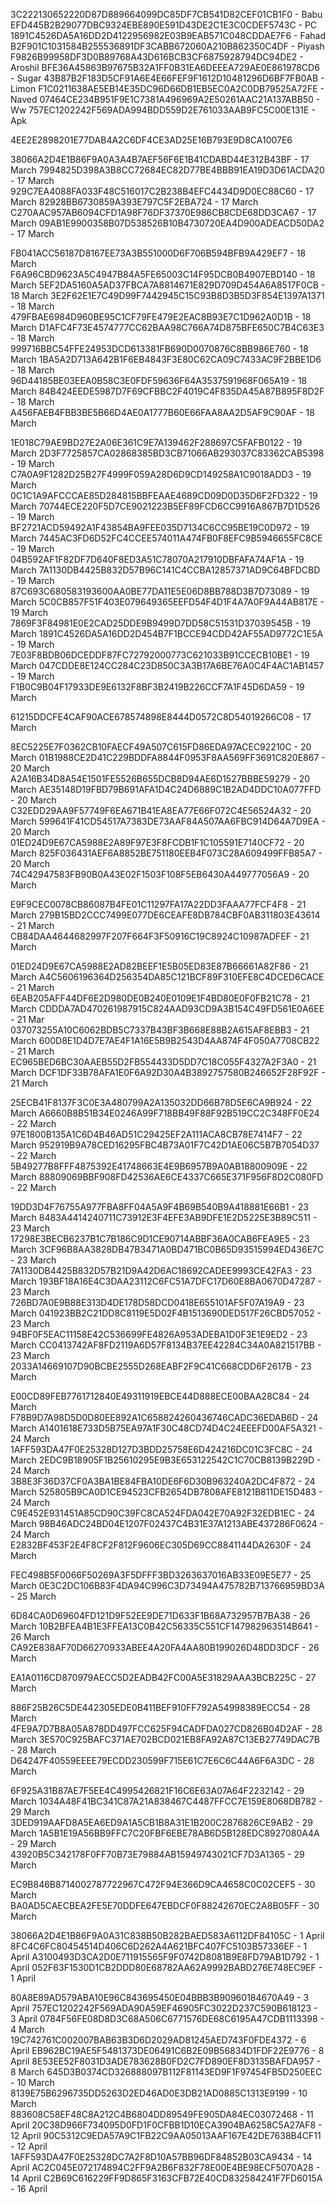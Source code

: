 3C222130652220D87D889664099DC85DF7CB541D82CEF01CB1F0 - Babu
EFD445B2B29077DBC9324EBE890E591D43DE2C1E3C0CDEF5743C - PC
1891C4526DA5A16DD2D4122956982E03B9EAB571C048CDDAE7F6 - Fahad
B2F901C1031584B255536891DF3CABB672060A210B862350C4DF - Piyash
F9826B99958DF3D0B89768A43D616BCB3CF6875928794DC94DE2 - Aroshil
BFE36A45863B97675B32A1FF0B31EA6DEEEA729AE0E861978CD6 - Sugar
43B87B2F183D5CF91A6E4E66FEF9F1612D10481296D6BF7FB0AB  - Limon
F1C0211638AE5EB14E35DC96D66DB1EB5EC0A2C0DB79525A72FE - Naved
07464CE234B951F9E1C7381A496969A2E50261AAC21A137ABB50 - Ww
757EC1202242F569ADA994BDD559D2E761033AAB9FC5C00E131E - Apk


4EE2E2898201E77DAB4A2C6DF4CE3AD25E16B793E9D8CA1007E6 


38066A2D4E1B86F9A0A3A4B7AEF56F6E1B41CDABD44E312B43BF - 17 March
7994825D398A3B8CC72684EC82D77BE4BBB91EA19D3D61ACDA20 - 17 March
929C7EA4088FA033F48C516017C2B238B4EFC4434D9D0EC88C60 - 17 March
82928BB6730859A393E797C5F2EBA724 - 17 March
C270AAC957AB6094CFD1A98F76DF37370E986CB8CDE68DD3CA67 - 17 March
09AB1E9900358B07D538526B10B4730720EA4D900ADEACD50DA2 - 17 March

FB041ACC56187D8167EE73A3B551000D6F706B594BFB9A429EF7 - 18 March
F6A96CBD9623A5C4947B84A5FE65003C14F95DCB0B4907EBD140 - 18 March
5EF2DA5160A5AD37FBCA7A8814671E829D709D454A6A8517F0CB - 18 March
3E2F62E1E7C49D99F7442945C15C93B8D3B5D3F854E1397A1371 - 18 March
479FBAE6984D960BE95C1CF79FE479E2EAC8B93E7C1D962A0D1B - 18 March
D1AFC4F73E4574777CC62BAA98C766A74D875BFE650C7B4C63E3 - 18 March
999716BBC54FFE24953DCD613381FB690D0070876C8BB986E760 - 18 March
1BA5A2D713A642B1F6EB4843F3E80C62CA09C7433AC9F2BBE1D6 - 18 March
96D44185BE03EEA0B58C3E0FDF59636F64A3537591968F065A19 - 18 March
84B424EEDE5987D7F69CFBBC2F4019C4F835DA45A87B895F8D2F - 18 March
A456FAEB4FBB3BE5B66D4AE0A1777B60E66FAA8AA2D5AF9C90AF - 18 March

1E018C79AE9BD27E2A06E361C9E7A139462F288697C5FAFB0122 - 19 March
2D3F7725857CA02868385BD3CB71066AB293037C83362CAB5398 - 19 March
C7A0A9F1282D25B27F4999F059A28D6D9CD149258A1C9018ADD3 - 19 March
0C1C1A9AFCCCAE85D284815BBFEAAE4689CD09D0D35D6F2FD322 - 19 March
70744ECE220F5D7CE9021223B5EF89FCD6CC9916A867B7D1D526 - 19 March
BF2721ACD59492A1F43854BA9FEE035D7134C6CC95BE19C0D972 - 19 March
7445AC3FD6D52FC4CCEE574011A474FB0F8EFC9B5946655FC8CE - 19 March
04B592AF1F82DF7D640F8ED3A51C78070A217910DBFAFA74AF1A - 19 March
7A1130DB4425B832D57B96C141C4CCBA12857371AD9C64BFDCBD - 19 March
87C693C680583193600AA0BE77DA11E5E06D8BB788D3B7D73089 - 19 March
5C0CB857F51F403E079649365EEFD54F4D1F4A7A0F9A44AB817E - 19 March
7869F3F84981E0E2CAD25DDE9B9499D7DD58C51531D37039545B - 19 March
1891C4526DA5A16DD2D454B7F1BCCE94CDD42AF55AD9772C1E5A - 19 March
7E03F8BDB06DCEDDF87FC72792000773C621033B91CCECB10BE1 - 19 March
047CDDE8E124CC284C23D850C3A3B17A6BE76A0C4F4AC1AB1457 - 19 March
F1B0C9B04F17933DE9E6132F8BF3B2419B226CCF7A1F45D6DA59 - 19 March

61215DDCFE4CAF90ACE678574898E8444D0572C8D54019266C08 - 17 March

8EC5225E7F0362CB10FAECF49A507C615FD86EDA97ACEC92210C - 20 March
01B1988CE2D41C229BDDFA8844F0953F8AA569FF3691C820E867 - 20 March
A2A16B34D8A54E1501FE5526B655DCB8D94AE6D1527BBBE59279 - 20 March
AE35148D19FBD79B691AFA1D4C24D6889C1B2AD4DDC10A077FFD - 20 March
C32EDD29AA9F57749F6EA671B41EA8EA77E66F072C4E56524A32 - 20 March
599641F41CD54517A7383DE73AAF84A507AA6FBC914D64A7D9EA - 20 March
01ED24D9E67CA5988E2A89F97E3F8FCDB1F1C105591E7140CF72 - 20 March
825F036431AEF6A8852BE751180EEB4F073C28A609499FFB85A7 - 20 March
74C42947583FB90B0A43E02F1503F108F5EB6430A449777056A9 - 20 March

E9F9CEC0078CB86087B4FE01C11297FA17A22DD3FAAA77FCF4F8 - 21 March
279B15BD2CCC7499E077DE6CEAFE8DB784CBF0AB311803E43614 - 21 March
CB84DAA4644682997F207F664F3F50916C19C8924C10987ADFEF - 21 March

01ED24D9E67CA5988E2AD82BEEF1E5B05ED83E87B66661A82F86 - 21 March
A4C5606196364D256354DA85C121BCF89F310EFE8C4DCED6CACE - 21 March
6EAB205AFF44DF6E2D980DE0B240E0109E1F4BD80E0F0FB21C78 - 21 March
CDDDA7AD470261987915C824AAD93CD9A3B154C49FD561E0A6EE - 21 Mar
037073255A10C6062BDB5C7337B43BF3B668E88B2A615AF8EBB3 - 21 March
600D8E1D4D7E7AE4F1A16E5B9B2543D4AA874F4F050A7708CB22 - 21 March
EC965BED6BC30AAEB55D2FB554433D5DD7C18C055F4327A2F3A0 - 21 March
DCF1DF33B78AFA1E0F6A92D30A4B3892757580B246652F28F92F - 21 March

25ECB41F8137F3C0E3A480799A2A135032DD66B78D5E6CA9B924 - 22 March
A6660B8B51B34E0246A99F718BB49F88F92B519CC2C348FF0E24 - 22 March
97E1800B135A1C6D4B46AD51C29425EF2A111ACA8CB78E7414F7 - 22 March
952919B9A78CED16295FBC4B73A01F7C42D1AE06C5B7B7054D37 - 22 March
5B49277B8FFF4875392E41748663E4E9B6957B9A0AB18800909E - 22 March
88809069BBF908FD42536AE6CE4337C665E371F956F8D2C080FD - 22 March

19DD3D4F76755A977FBA8FF04A5A9F4B69B540B9A418881E66B1 - 23 March
8483A4414240711C73912E3F4EFE3AB9DFE1E2D5225E3B89C511 - 23 March
17298E3BECB6237B1C7B186C9D1CE90714ABBF36A0CAB6FEA9E5 - 23 March
3CF96B8AA3828DB47B3471A0BD471BC0B65D93515994ED436E7C - 23 March
7A1130DB4425B832D57B21D9A42D6AC18692CADEE9993CE42FA3 - 23 March
193BF18A16E4C3DAA23112C6FC51A7DFC17D60E8BA0670D47287 - 23 March
726BD7A0E9B88E313D4DE178D58DCD0418E655101AF5F07A19A9 - 23 March
041923BB2C21DD8C8119E5D02F4B1513690DED517F26CBD57052 - 23 March
94BF0F5EAC11158E42C536699FE4826A953ADEBA1D0F3E1E9ED2 - 23 March
CC0413742AF8FD2119A6D57F8134B37EE42284C34A0A821517BB - 23 March
2033A14669107D90BCBE2555D268EABF2F9C41C668CDD6F2617B - 23 March

E00CD89FEB7761712840E49311919EBCE44D888ECE00BAA28C84 - 24 March
F78B9D7A98D5D0D80EE892A1C658824260436746CADC36EDAB6D - 24 March
A1401618E733D5B75EA97A1F30C48CD74D4C24EEEFD00AF5A321 - 24 March
1AFF593DA47F0E25328D127D3BDD25758E6D424216DC01C3FC8C - 24 March
2EDC9B18905F1B25610295E9B3E653122542C1C70CB8139B229D - 24 March
3B8E3F36D37CF0A3BA1BE84FBA10DE6F6D30B963240A2DC4F872 - 24 March
525805B9CA0D1CE94523CFB2654DB7808AFE8121B811DE15D483 - 24 March
C9E452E931451A85CD90C39FC8CA524FDA042E70A92F32EDB1EC - 24 March
98B46ADC24BD04E1207F02437C4B31E37A1213ABE437286F0624 - 24 March
E2832BF453F2E4F8CF2F812F9606EC305D69CC8841144DA2630F - 24 March

FEC498B5F0066F50269A3F5DFFF3BD3263637016AB33E09E5E77 - 25 March
0E3C2DC106B83F4DA94C996C3D73494A475782B713766959BD3A - 25 March

6D84CA0D69604FD121D9F52EE9DE71D633F1B68A732957B7BA38 - 26 March
10B2BFEA4B1E3FFEA13C0B42C56335C551CF147982963514B641 - 26 March
CA92E838AF70D66270933ABEE4A20FA4AA80B199026D48DD3DCF - 26 March

EA1A0116CD870979AECC5D2EADB42FC00A5E31829AAA3BCB225C - 27 March

886F25B26C5DE442305EDE0B411BEF910FF792A54998389ECC54 - 28 March
4FE9A7D7B8A05A878DD497FCC625F94CADFDA027CD826B04D2AF - 28 March
3E570C925BAFC371AE702BCD021EB8FA92A87C13EB27749DAC7B - 28 March
D64247F40559EEEE79ECDD230599F715E61C7E6C6C44A6F6A3DC - 28 March

6F925A31B87AE7F5EE4C4995426821F16C6E63A07A64F2232142 - 29 March
1034A48F41BC341C87A21A838467C4487FFCC7E159E8068DB782 - 29 March
3DED919AAFD8A5EA6ED9A1A5CB1B8A31E1B200C2876826CE9AB2 - 29 March
1A5B1E19A56BB9FFC7C20FBF6EBE78AB6D5B128EDC8927080A4A - 29 March
43920B5C342178F0FF70B73E79884AB15949743021CF7D3A1365 - 29 March

EC9B846B8714002787722967C472F94E366D9CA4658C0C02CEF5 - 30 March
BA0AD5CAECBEA2FE5E70DDFE647EBDCF0F88242670EC2A8B05FF - 30 March

38066A2D4E1B86F9A0A31C838B50B282BAED583A6112DF84105C - 1 April
8FC4C6FC80454514D406C6D262A4A621BFC407FC5103B57336EF - 1 April
A3100493D3CA2D0E711915565F9F0742D8081B9E8FD79AB1D792 - 1 April
052F63F1530D1CB2DDD80E68782AA62A9992BABD276E748EC9EF - 1 April


80A8E89AD579ABA10E96C843695450E04BBB3B90960184670A49 - 3 April
757EC1202242F569ADA90A59EF46905FC3022D237C590B618123 - 3 April
0784F56FE08D8D3C68A506C6771576DE68C6195A47CDB1113398 - 4 March
19C742761C002007BAB63B3D6D2029AD81245AED743F0FDE4372 - 6 April
EB962BC19AE5F5481373DE06491C6B2E09B56834D1FDF22E9776 - 8 April
8E53EE52F8031D3ADE783628B0FD2C7FD890EF8D3135BAFDA957 - 8 March
645D3B0374CD326888097B112F81143ED9F1F97454FB5D250EEC - 10 March
8139E75B6296735DD5263D2ED46AD0E3DB21AD0885C1313E9199 - 10 March
883608C58EF48C8A212C4B6804DD89549FE905DA84EC03072468 - 11 April
20C38D966F734095D0FD1F0CFBB1D10ECA3904BA6258C5A27AF8 - 12 April
90C5312C9EDA57A9C1FB22C9AA05013AAF167E42DE7638B4CF11 - 12 April
1AFF593DA47F0E25328DC7A2F8D10A57BB96DF84852B03CA9434 - 14 April
AC2C045E072174894C2FF9A2B6F832F78E00E4BE98ECF5070A28 - 14 April
C2B69C616229FF9D865F3163CFB72E40CD832584241F7FD6015A - 16 April

